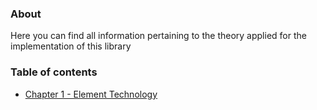 ### About
Here you can find all information pertaining to the theory applied for the implementation of this library

### Table of contents
- [Chapter 1 - Element Technology](theory/Chapter1_ElementTechnology.md)

